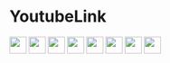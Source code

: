 # YoutubeLink
<a href="https://www.youtube.com/"><img height="30px" src="https://img.shields.io/badge/youtube-2e59c7.svg?style=for-the-badge&logo=cyclic&logoColor=white"><img></a>
<a href="https://www.google.com/"><img height="30px" src="https://img.shields.io/badge/google-2e59c7.svg?style=for-the-badge&logo=cyclic&logoColor=white"><img></a>
<a href="https://www.crazygames.com/"><img height="30px" src="https://img.shields.io/badge/crazygames-2e59c7.svg?style=for-the-badge&logo=cyclic&logoColor=white"><img></a>
<a href="https://www.tiktok.com/"><img height="30px" src="https://img.shields.io/badge/TikTok-2e59c7.svg?style=for-the-badge&logo=cyclic&logoColor=white"><img></a>
<a href="https://hypertabs.cc/"><img height="30px" src="https://img.shields.io/badge/hypertabs-2e59c7.svg?style=for-the-badge&logo=cyclic&logoColor=white"><img></a>
<a href="https://remotedesktop.google.com/access"><img height="30px" src="https://img.shields.io/badge/RemoteDesk-2e59c7.svg?style=for-the-badge&logo=cyclic&logoColor=white"><img></a>
<a href="https://chat.openai.com/chat"><img height="30px" src="https://img.shields.io/badge/ChatGPT-2e59c7.svg?style=for-the-badge&logo=cyclic&logoColor=white"><img></a>
<a href="https://mem.rip/kahoot/"><img height="30px" src="https://img.shields.io/badge/KahootHacks-2e59c7.svg?style=for-the-badge&logo=cyclic&logoColor=white"><img></a>
